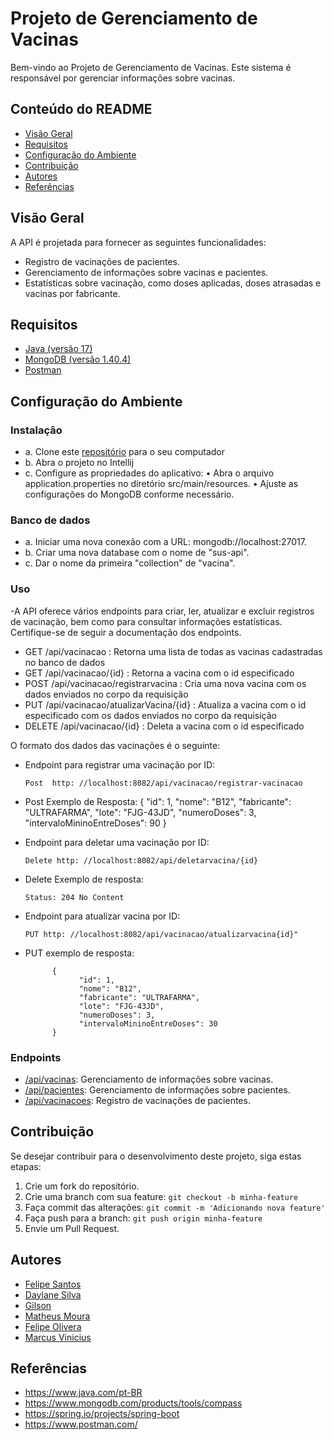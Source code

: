 # Projeto de Gerenciamento de Vacinas
Bem-vindo ao Projeto de Gerenciamento de Vacinas.
Este sistema é responsável por gerenciar informações sobre vacinas.

##  Conteúdo do README

- [Visão Geral](#visão-geral)
- [Requisitos](#requisitos)
- [Configuração do Ambiente ](#configuração)
- [Contribuição](#contribuição)
- [Autores](#autores)
- [Referências](#referências)

  
##    Visão Geral

A API é projetada para fornecer as seguintes funcionalidades:

- Registro de vacinações de pacientes.
- Gerenciamento de informações sobre vacinas e pacientes.
- Estatísticas sobre vacinação, como doses aplicadas, doses atrasadas e vacinas por fabricante.

## Requisitos
- [Java (versão 17)](https://www.java.com/)
- [MongoDB (versão 1.40.4)](https://www.mongodb.com/try/download/compass)
- [Postman ](https://www.postman.com/downloads/)


## Configuração do Ambiente

### Instalaçâo

- a. Clone este [repositório](https://github.com/daylane/registroVacinacao.git) para o seu computador
- b. Abra o projeto no Intellij
- c. 	Configure as propriedades do aplicativo:
      •	Abra o arquivo application.properties no diretório src/main/resources.
      •	Ajuste as configurações do MongoDB conforme necessário.

### Banco de dados

- a.  Iniciar uma nova conexão com a URL: mongodb://localhost:27017.
- b.  Criar uma nova database com o nome de "sus-api".
- c.  Dar o nome da primeira "collection" de "vacina".

###  Uso
-A API oferece vários endpoints para criar, ler, atualizar e excluir registros de vacinação, bem como para consultar informações estatísticas. Certifique-se de seguir a documentação dos endpoints.

- GET /api/vacinacao : Retorna uma lista de todas as vacinas cadastradas no banco de dados
- GET /api/vacinacao/{id} : Retorna a vacina com o id especificado
- POST /api/vacinacao/registrarvacina : Cria uma nova vacina com os dados enviados no corpo da requisição
- PUT /api/vacinacao/atualizarVacina/{id} : Atualiza a vacina com o id especificado com os dados enviados no corpo da requisição
- DELETE /api/vacinacao/{id} : Deleta a vacina com o id especificado

  
O formato dos dados das vacinações é o seguinte:

- Endpoint para registrar uma vacinação por ID:

      Post  http: //localhost:8082/api/vacinacao/registrar-vacinacao
  
- Post Exemplo de Resposta:
            {
                  "id": 1,
                  "nome": "B12",
                  "fabricante": "ULTRAFARMA",
                  "lote": "FJG-43JD",
                  "numeroDoses": 3,
                  "intervaloMininoEntreDoses": 90
            }
- Endpoint para deletar uma vacinação por ID:

      Delete http: //localhost:8082/api/deletarvacina/{id}

- Delete Exemplo de resposta:

      Status: 204 No Content


- Endpoint para atualizar vacina por ID:

      PUT http: //localhost:8082/api/vacinacao/atualizarvacina{id}"
         
- PUT exemplo de resposta:

            {
                  "id": 1,
                  "nome": "B12",
                  "fabricante": "ULTRAFARMA",
                  "lote": "FJG-43JD",
                  "numeroDoses": 3,
                  "intervaloMininoEntreDoses": 30
            }

###  Endpoints

- [/api/vacinas](#[vacina]): Gerenciamento de informações sobre vacinas.
- [/api/pacientes](https://github.com/Lipe15/APi2): Gerenciamento de informações sobre pacientes.
- [/api/vacinacoes](https://github.com/daylane/registroVacinacao): Registro de vacinações de pacientes.


##  Contribuição

Se desejar contribuir para o desenvolvimento deste projeto, siga estas etapas:

1. Crie um fork do repositório.
2. Crie uma branch com sua feature: `git checkout -b minha-feature`
3. Faça commit das alterações: `git commit -m 'Adicionando nova feature'`
4. Faça push para a branch: `git push origin minha-feature`
5. Envie um Pull Request.

##  Autores

- [Felipe Santos](https://github.com/Lipe15)
- [Daylane Silva](https://github.com/daylane)
- [Gilson](https://github.com/gilsongmptj)
- [Matheus Moura](https://github.com/mtcurly)
- [Felipe Olivera](https://github.com/fel1pee)
- [Marcus Vinicius](https://github.com/MarcusViniciusBtt)


##  Referências

- https://www.java.com/pt-BR
- https://www.mongodb.com/products/tools/compass
- https://spring.io/projects/spring-boot
- https://www.postman.com/
